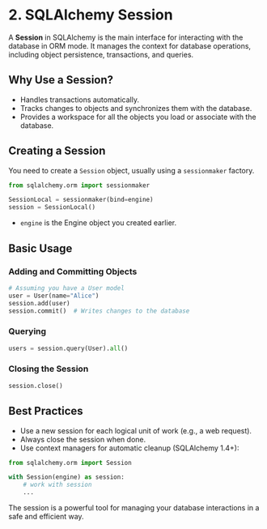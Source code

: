 # 2. SQLAlchemy Session

A **Session** in SQLAlchemy is the main interface for interacting with the database in ORM mode. It manages the context for database operations, including object persistence, transactions, and queries.

## Why Use a Session?
- Handles transactions automatically.
- Tracks changes to objects and synchronizes them with the database.
- Provides a workspace for all the objects you load or associate with the database.

## Creating a Session
You need to create a `Session` object, usually using a `sessionmaker` factory.

```python
from sqlalchemy.orm import sessionmaker

SessionLocal = sessionmaker(bind=engine)
session = SessionLocal()
```
- `engine` is the Engine object you created earlier.

## Basic Usage
### Adding and Committing Objects
```python
# Assuming you have a User model
user = User(name="Alice")
session.add(user)
session.commit()  # Writes changes to the database
```

### Querying
```python
users = session.query(User).all()
```

### Closing the Session
```python
session.close()
```

## Best Practices
- Use a new session for each logical unit of work (e.g., a web request).
- Always close the session when done.
- Use context managers for automatic cleanup (SQLAlchemy 1.4+):

```python
from sqlalchemy.orm import Session

with Session(engine) as session:
    # work with session
    ...
```

The session is a powerful tool for managing your database interactions in a safe and efficient way. 